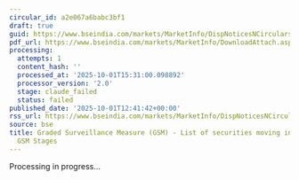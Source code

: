 ```yaml
---
circular_id: a2e067a6babc3bf1
draft: true
guid: https://www.bseindia.com/markets/MarketInfo/DispNoticesNCirculars.aspx?Noticeid={575C51F4-AEA0-4660-A914-D7E915080659}&noticeno=20251001-45&dt=10/01/2025&icount=45&totcount=74&flag=0
pdf_url: https://www.bseindia.com/markets/MarketInfo/DownloadAttach.aspx?id=20251001-45&attachedId=2ae3bb77-cb2c-4fce-90bc-0a2c29c58bb4
processing:
  attempts: 1
  content_hash: ''
  processed_at: '2025-10-01T15:31:00.098892'
  processor_version: '2.0'
  stage: claude_failed
  status: failed
published_date: '2025-10-01T12:41:42+00:00'
rss_url: https://www.bseindia.com/markets/MarketInfo/DispNoticesNCirculars.aspx?Noticeid={575C51F4-AEA0-4660-A914-D7E915080659}&noticeno=20251001-45&dt=10/01/2025&icount=45&totcount=74&flag=0
source: bse
title: Graded Surveillance Measure (GSM) - List of securities moving into their respective
  GSM Stages
---
```


Processing in progress...